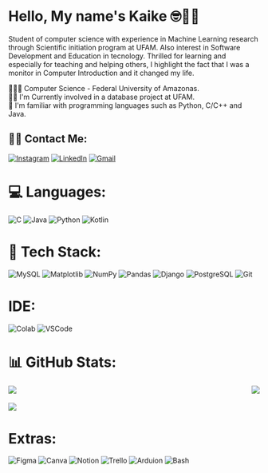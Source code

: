 # Hello, My name's Kaike 🤓🤘🏽

Student of computer science with experience in Machine Learning research through Scientific initiation program at UFAM. Also interest in Software Development and Education in tecnology. Thrilled for learning and especially for teaching and helping others, I highlight the fact that I was a monitor in Computer Introduction and it changed my life.

🧑🏽‍💻 Computer Science - Federal University of Amazonas. <br>
✍🏽 I'm Currently involved in a database project at UFAM. <br>
👾 I'm familiar with programming languages such as Python, C/C++ and Java. <br>




## 👋🏽 Contact Me:
[![Instagram](https://img.shields.io/badge/Instagram-E4405F?style=for-the-badge&logo=instagram&logoColor=white&hide_border=true)](https://instagram.com/kaikermaciel) 
[![LinkedIn](https://img.shields.io/badge/LinkedIn-0077B5?style=for-the-badge&logo=linkedin&logoColor=white)](https://linkedin.com/in/kaikermaciel) 
[![Gmail](https://img.shields.io/badge/Gmail-D14836?style=for-the-badge&logo=gmail&logoColor=white)](https://is.gd/kaikermaciel)

# 💻 Languages:
![C](https://img.shields.io/badge/C-00599C?style=for-the-badge&logo=c&logoColor=white) 
![Java](https://img.shields.io/badge/Java-ED8B00?style=for-the-badge&logo=openjdk&logoColor=white) 
![Python](https://img.shields.io/badge/Python-14354C?style=for-the-badge&logo=python&logoColor=white) 
![Kotlin](https://img.shields.io/badge/Kotlin-0095D5?&style=for-the-badge&logo=kotlin&logoColor=white)


# 📜 Tech Stack: 
![MySQL](https://img.shields.io/badge/MySQL-00000F?style=for-the-badge&logo=mysql&logoColor=white) 
![Matplotlib](https://img.shields.io/badge/Matplotlib-%23ffffff.svg?style=flat-square&logo=Matplotlib&logoColor=black) 
![NumPy](https://img.shields.io/badge/numpy-%23013243.svg?style=flat-square&logo=numpy&logoColor=white) 
![Pandas](https://img.shields.io/badge/pandas-%23150458.svg?style=flat-square&logo=pandas&logoColor=white)
![Django](https://img.shields.io/badge/Django-092E20?style=for-the-badge&logo=django&logoColor=white)
![PostgreSQL](https://img.shields.io/badge/PostgreSQL-316192?style=for-the-badge&logo=postgresql&logoColor=white)
![Git](https://img.shields.io/badge/GIT-E44C30?style=for-the-badge&logo=git&logoColor=white)

# IDE:

![Colab](https://img.shields.io/badge/Colab-F9AB00?style=for-the-badge&logo=googlecolab&color=525252)
![VSCode](https://img.shields.io/badge/Visual_Studio_Code-0078D4?style=for-the-badge&logo=visual%20studio%20code&logoColor=white)



# 📊 GitHub Stats:
<a href= "https://github.com/kaikermaciel/github-readme-stats">
  <img align="left" src="https://github-readme-streak-stats.herokuapp.com/?user=kaikermaciel&theme=gotham&hide_border=true" />
  <img align="right" src="https://github-readme-stats.vercel.app/api/top-langs/?username=kaikermaciel&hide_progress=true&theme=gotham&hide_border=true" />
</a>

<br> <br>
[![](https://visitcount.itsvg.in/api?id=kaikermaciel&icon=6&color=6)](https://visitcount.itsvg.in)

# Extras:

![Figma](https://img.shields.io/badge/Figma-F24E1E?style=for-the-badge&logo=figma&logoColor=white)
![Canva](https://img.shields.io/badge/Canva-%2300C4CC.svg?&style=for-the-badge&logo=Canva&logoColor=white)
![Notion](https://img.shields.io/badge/Notion-000000?style=for-the-badge&logo=notion&logoColor=white)
![Trello](https://img.shields.io/badge/Trello-0052CC?style=for-the-badge&logo=trello&logoColor=white)
![Arduion](https://img.shields.io/badge/Arduino-00979D?style=for-the-badge&logo=Arduino&logoColor=white)
![Bash](https://img.shields.io/badge/GNU%20Bash-4EAA25?style=for-the-badge&logo=GNU%20Bash&logoColor=white)

<!-- Proudly created with GPRM ( https://gprm.itsvg.in ) -->
